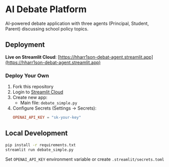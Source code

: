 # AI Debate Platform

AI-powered debate application with three agents (Principal, Student, Parent) discussing school policy topics.

## Deployment

**Live on Streamlit Cloud**: [https://hharr1son-debat-agent.streamlit.app](https://hharr1son-debat-agent.streamlit.app)

### Deploy Your Own

1. Fork this repository
2. Login to [Streamlit Cloud](https://streamlit.io/cloud)
3. Create new app:
   - Main file: `debate_simple.py`
4. Configure Secrets (Settings → Secrets):
   ```toml
   OPENAI_API_KEY = "sk-your-key"
   ```

## Local Development

```bash
pip install -r requirements.txt
streamlit run debate_simple.py
```

Set `OPENAI_API_KEY` environment variable or create `.streamlit/secrets.toml`